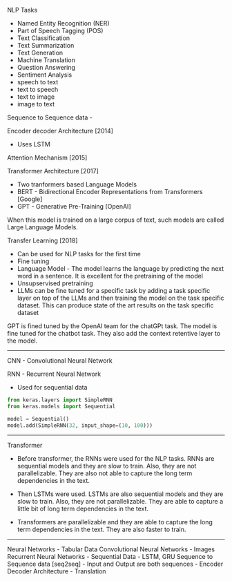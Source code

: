 NLP Tasks
- Named Entity Recognition (NER)
- Part of Speech Tagging (POS)
- Text Classification
- Text Summarization
- Text Generation
- Machine Translation
- Question Answering
- Sentiment Analysis
- speech to text
- text to speech
- text to image
- image to text

Sequence to Sequence data - 

Encoder decoder Architecture [2014]
- Uses LSTM

Attention Mechanism [2015]

Transformer Architecture [2017]
- Two tranformers based Language Models
- BERT - Bidirectional Encoder Representations from Transformers [Google]
- GPT - Generative Pre-Training [OpenAI]

When this model is trained on a large corpus of text, such models are called Large Language Models. 


Transfer Learning [2018] 
- Can be used for NLP tasks for the first time
- Fine tuning
- Language Model - The model learns the language by predicting the next word in a sentence. It is excellent for the pretraining of the model
- Unsupservised pretraining
- LLMs can be fine tuned for a specific task by adding a task specific layer on top of the LLMs and then training the model on the task specific dataset. This can produce state of the art results on the task specific dataset


GPT is fined tuned by the OpenAI team for the chatGPt task. The model is fine tuned for the chatbot task. They also add the context retentive layer to the model.


-----

CNN - Convolutional Neural Network

RNN - Recurrent Neural Network
- Used for sequential data

```python
from keras.layers import SimpleRNN
from keras.models import Sequential

model = Sequential()
model.add(SimpleRNN(32, input_shape=(10, 100)))

```

----

Transformer
- Before transformer, the RNNs were used for the NLP tasks. RNNs are sequential models and they are slow to train. Also, they are not parallelizable. They are also not able to capture the long term dependencies in the text.
- Then LSTMs were used. LSTMs are also sequential models and they are slow to train. Also, they are not parallelizable. They are able to capture a little bit of long term dependencies in the text.  

- Transformers are parallelizable and they are able to capture the long term dependencies in the text. They are also faster to train.

---

Neural Networks - Tabular Data
Convolutional Neural Networks - Images
Recurrent Neural Networks - Sequential Data - LSTM, GRU
Sequence to Sequence data [seq2seq] - Input and Output are both sequences - Encoder Decoder Architecture - Translation


